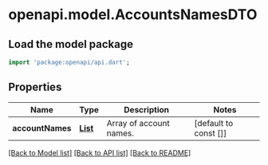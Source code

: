 # openapi.model.AccountsNamesDTO

## Load the model package
```dart
import 'package:openapi/api.dart';
```

## Properties
Name | Type | Description | Notes
------------ | ------------- | ------------- | -------------
**accountNames** | [**List<AccountNamesDTO>**](AccountNamesDTO.md) | Array of account names. | [default to const []]

[[Back to Model list]](../README.md#documentation-for-models) [[Back to API list]](../README.md#documentation-for-api-endpoints) [[Back to README]](../README.md)


